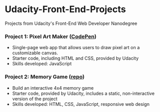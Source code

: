 # Udacity-Front-End-Projects
Projects from Udacity's Front-End Web Developer Nanodegree

### Project 1: Pixel Art Maker ([CodePen](https://codepen.io/lnguyen13/full/vRmdyK/))
* Single-page web app that allows users to draw pixel art on a customizable canvas.
* Starter code, including HTML and CSS, provided by Udacity
* Skills developed: JavaScript

### Project 2: Memory Game ([repo](https://github.com/lqnguyen13/Udacity-Front-End-Projects/tree/master/Project2))
* Build an interactive 4x4 memory game
* Starter code, provided by Udacity, includes a static, non-interactive version of the project
* Skills developed: HTML, CSS, JavaScript, responsive web design

